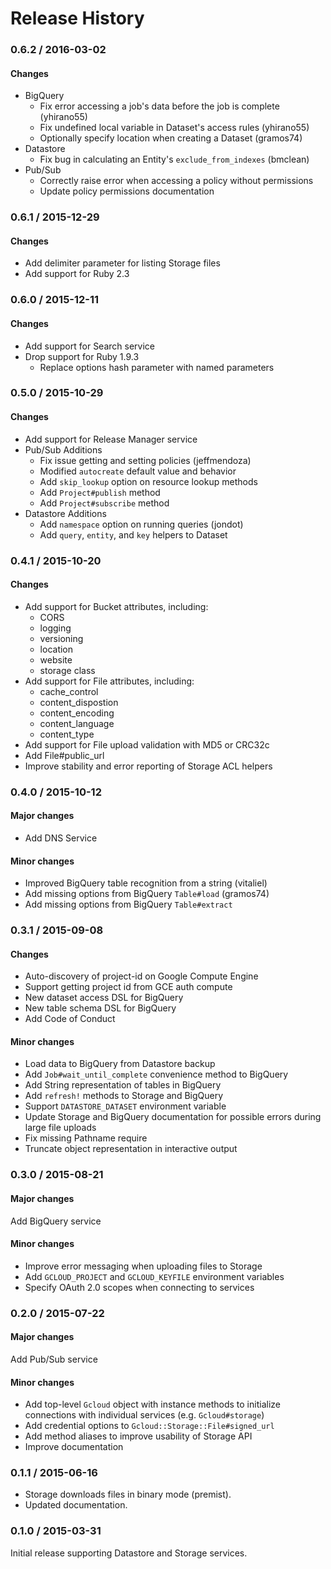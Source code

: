# Release History

### 0.6.2 / 2016-03-02

#### Changes

* BigQuery
  * Fix error accessing a job's data before the job is complete (yhirano55)
  * Fix undefined local variable in Dataset's access rules (yhirano55)
  * Optionally specify location when creating a Dataset (gramos74)
* Datastore
  * Fix bug in calculating an Entity's `exclude_from_indexes` (bmclean)
* Pub/Sub
  * Correctly raise error when accessing a policy without permissions
  * Update policy permissions documentation

### 0.6.1 / 2015-12-29

#### Changes

* Add delimiter parameter for listing Storage files
* Add support for Ruby 2.3

### 0.6.0 / 2015-12-11

#### Changes

* Add support for Search service
* Drop support for Ruby 1.9.3
  * Replace options hash parameter with named parameters

### 0.5.0 / 2015-10-29

#### Changes

* Add support for Release Manager service
* Pub/Sub Additions
  * Fix issue getting and setting policies (jeffmendoza)
  * Modified `autocreate` default value and behavior
  * Add `skip_lookup` option on resource lookup methods
  * Add `Project#publish` method
  * Add `Project#subscribe` method
* Datastore Additions
  * Add `namespace` option on running queries (jondot)
  * Add `query`, `entity`, and `key` helpers to Dataset

### 0.4.1 / 2015-10-20

#### Changes

* Add support for Bucket attributes, including:
  * CORS
  * logging
  * versioning
  * location
  * website
  * storage class
* Add support for File attributes, including:
  * cache_control
  * content_dispostion
  * content_encoding
  * content_language
  * content_type
* Add support for File upload validation with MD5 or CRC32c
* Add File#public_url
* Improve stability and error reporting of Storage ACL helpers

### 0.4.0 / 2015-10-12

#### Major changes

* Add DNS Service

#### Minor changes

* Improved BigQuery table recognition from a string (vitaliel)
* Add missing options from BigQuery `Table#load` (gramos74)
* Add missing options from BigQuery `Table#extract`

### 0.3.1 / 2015-09-08

#### Changes

* Auto-discovery of project-id on Google Compute Engine
* Support getting project id from GCE auth compute
* New dataset access DSL for BigQuery
* New table schema DSL for BigQuery
* Add Code of Conduct

#### Minor changes

* Load data to BigQuery from Datastore backup
* Add `Job#wait_until_complete` convenience method to BigQuery
* Add String representation of tables in BigQuery
* Add `refresh!` methods to Storage and BigQuery
* Support `DATASTORE_DATASET` environment variable
* Update Storage and BigQuery documentation for possible errors during large file uploads
* Fix missing Pathname require
* Truncate object representation in interactive output

### 0.3.0 / 2015-08-21

#### Major changes

Add BigQuery service

#### Minor changes

* Improve error messaging when uploading files to Storage
* Add `GCLOUD_PROJECT` and `GCLOUD_KEYFILE` environment variables
* Specify OAuth 2.0 scopes when connecting to services

### 0.2.0 / 2015-07-22

#### Major changes

Add Pub/Sub service

#### Minor changes

* Add top-level `Gcloud` object with instance methods to initialize connections
  with individual services (e.g. `Gcloud#storage`)
* Add credential options to `Gcloud::Storage::File#signed_url`
* Add method aliases to improve usability of Storage API
* Improve documentation

### 0.1.1 / 2015-06-16

* Storage downloads files in binary mode (premist).
* Updated documentation.

### 0.1.0 / 2015-03-31

Initial release supporting Datastore and Storage services.
